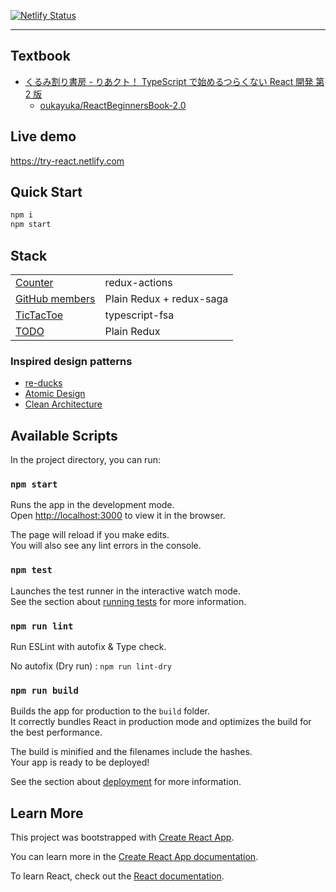 [![Netlify Status](https://api.netlify.com/api/v1/badges/31a07445-a91f-4f7c-9803-0303061225e3/deploy-status)](https://app.netlify.com/sites/try-react/deploys)

---

## Textbook

- [くるみ割り書房 - りあクト！ TypeScript で始めるつらくない React 開発 第 2 版](https://booth.pm/ja/items/1312652)
  - [oukayuka/ReactBeginnersBook-2.0](https://github.com/oukayuka/ReactBeginnersBook-2.0)

## Live demo

<https://try-react.netlify.com>

## Quick Start

```sh
npm i
npm start
```

## Stack

|                                                                                                   |                          |
| ------------------------------------------------------------------------------------------------- | ------------------------ |
| [Counter](https://github.com/oukayuka/ReactBeginnersBook-2.0/tree/master/10-redux/03-redux)       | redux-actions            |
| [GitHub members](https://github.com/oukayuka/ReactBeginnersBook-2.0/tree/master/11-async/03-saga) | Plain Redux + redux-saga |
| [TicTacToe](https://reactjs.org/tutorial/tutorial.html)                                           | typescript-fsa           |
| [TODO](http://todomvc.com/examples/typescript-react/#/)                                           | Plain Redux              |

### Inspired design patterns

- [re-ducks](https://github.com/alexnm/re-ducks)
- [Atomic Design](https://patternlab.io/)
- [Clean Architecture](https://blog.cleancoder.com/uncle-bob/2012/08/13/the-clean-architecture.html)

## Available Scripts

In the project directory, you can run:

### `npm start`

Runs the app in the development mode.<br>
Open <http://localhost:3000> to view it in the browser.

The page will reload if you make edits.<br>
You will also see any lint errors in the console.

### `npm test`

Launches the test runner in the interactive watch mode.<br>
See the section about [running tests](https://facebook.github.io/create-react-app/docs/running-tests) for more information.

### `npm run lint`

Run ESLint with autofix & Type check.

No autofix (Dry run) : `npm run lint-dry`

### `npm run build`

Builds the app for production to the `build` folder.<br>
It correctly bundles React in production mode and optimizes the build for the best performance.

The build is minified and the filenames include the hashes.<br>
Your app is ready to be deployed!

See the section about [deployment](https://facebook.github.io/create-react-app/docs/deployment) for more information.

## Learn More

This project was bootstrapped with [Create React App](https://github.com/facebook/create-react-app).

You can learn more in the [Create React App documentation](https://facebook.github.io/create-react-app/docs/getting-started).

To learn React, check out the [React documentation](https://reactjs.org/).

